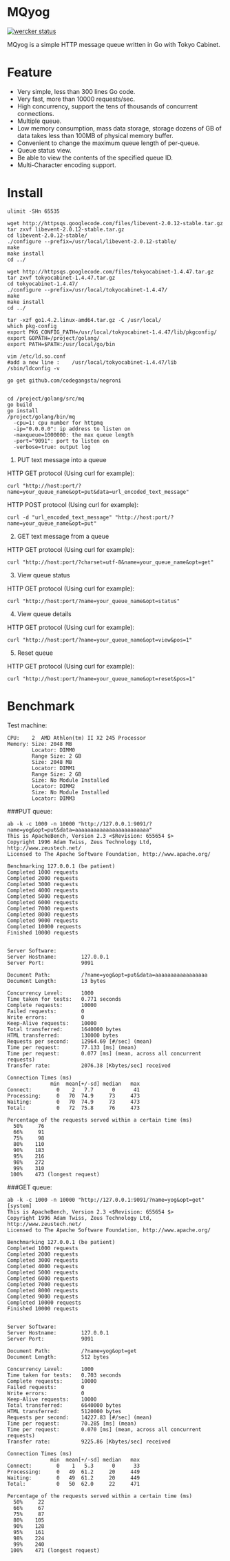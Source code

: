 # MQyog
[![wercker status](https://app.wercker.com/status/d19e73df9017e9c60bebd47368c5f2bd/s "wercker status")](https://app.wercker.com/project/bykey/d19e73df9017e9c60bebd47368c5f2bd)

MQyog is a simple HTTP message queue written in Go with Tokyo Cabinet.

Feature
======

* Very simple, less than 300 lines Go code.
* Very fast, more than 10000 requests/sec.
* High concurrency, support the tens of thousands of concurrent connections.
* Multiple queue.
* Low memory consumption, mass data storage, storage dozens of GB of data takes less than 100MB of physical memory buffer.
* Convenient to change the maximum queue length of per-queue.
* Queue status view.
* Be able to view the contents of the specified queue ID.
* Multi-Character encoding support.

Install 
======
  ```
ulimit -SHn 65535

wget http://httpsqs.googlecode.com/files/libevent-2.0.12-stable.tar.gz
tar zxvf libevent-2.0.12-stable.tar.gz
cd libevent-2.0.12-stable/
./configure --prefix=/usr/local/libevent-2.0.12-stable/
make
make install
cd ../

wget http://httpsqs.googlecode.com/files/tokyocabinet-1.4.47.tar.gz
tar zxvf tokyocabinet-1.4.47.tar.gz
cd tokyocabinet-1.4.47/
./configure --prefix=/usr/local/tokyocabinet-1.4.47/ 
make
make install
cd ../

tar -xzf go1.4.2.linux-amd64.tar.gz -C /usr/local/
which pkg-config
export PKG_CONFIG_PATH=/usr/local/tokyocabinet-1.4.47/lib/pkgconfig/
export GOPATH=/project/golang/
export PATH=$PATH:/usr/local/go/bin

vim /etc/ld.so.conf
#add a new line :    /usr/local/tokyocabinet-1.4.47/lib
/sbin/ldconfig -v

go get github.com/codegangsta/negroni


cd /project/golang/src/mq
go build
go install
/project/golang/bin/mq
    -cpu=1: cpu number for httpmq
    -ip="0.0.0.0": ip address to listen on
    -maxqueue=1000000: the max queue length
    -port="9091": port to listen on
    -verbose=true: output log
  ```

1. PUT text message into a queue

  HTTP GET protocol (Using curl for example):
  ```
  curl "http://host:port/?name=your_queue_name&opt=put&data=url_encoded_text_message"
  ```
  HTTP POST protocol (Using curl for example):
  ```
  curl -d "url_encoded_text_message" "http://host:port/?name=your_queue_name&opt=put"
  ```

2. GET text message from a queue

  HTTP GET protocol (Using curl for example):
  ```
  curl "http://host:port/?charset=utf-8&name=your_queue_name&opt=get"
  ```

3. View queue status

  HTTP GET protocol (Using curl for example):
  ```
  curl "http://host:port/?name=your_queue_name&opt=status"
  ```
4. View queue details

  HTTP GET protocol (Using curl for example):
  ```
  curl "http://host:port/?name=your_queue_name&opt=view&pos=1"
  ```
5. Reset queue

  HTTP GET protocol (Using curl for example):
  ```
  curl "http://host:port/?name=your_queue_name&opt=reset&pos=1"
  ```

Benchmark
========

Test machine:
  ```
  CPU:    2  AMD Athlon(tm) II X2 245 Processor
  Memory: Size: 2048 MB
          Locator: DIMM0
          Range Size: 2 GB
          Size: 2048 MB
          Locator: DIMM1
          Range Size: 2 GB
          Size: No Module Installed
          Locator: DIMM2
          Size: No Module Installed
          Locator: DIMM3
  ```


###PUT queue:

    ab -k -c 1000 -n 10000 "http://127.0.0.1:9091/?name=yog&opt=put&data=aaaaaaaaaaaaaaaaaaaaaaaa"
    This is ApacheBench, Version 2.3 <$Revision: 655654 $>
    Copyright 1996 Adam Twiss, Zeus Technology Ltd, http://www.zeustech.net/
    Licensed to The Apache Software Foundation, http://www.apache.org/
    
    Benchmarking 127.0.0.1 (be patient)
    Completed 1000 requests
    Completed 2000 requests
    Completed 3000 requests
    Completed 4000 requests
    Completed 5000 requests
    Completed 6000 requests
    Completed 7000 requests
    Completed 8000 requests
    Completed 9000 requests
    Completed 10000 requests
    Finished 10000 requests
    
    
    Server Software:        
    Server Hostname:        127.0.0.1
    Server Port:            9091
    
    Document Path:          /?name=yog&opt=put&data=aaaaaaaaaaaaaaaaa
    Document Length:        13 bytes
    
    Concurrency Level:      1000
    Time taken for tests:   0.771 seconds
    Complete requests:      10000
    Failed requests:        0
    Write errors:           0
    Keep-Alive requests:    10000
    Total transferred:      1640000 bytes
    HTML transferred:       130000 bytes
    Requests per second:    12964.69 [#/sec] (mean)
    Time per request:       77.133 [ms] (mean)
    Time per request:       0.077 [ms] (mean, across all concurrent requests)
    Transfer rate:          2076.38 [Kbytes/sec] received
    
    Connection Times (ms)
                  min  mean[+/-sd] median   max
    Connect:        0    2   7.7      0      41
    Processing:     0   70  74.9     73     473
    Waiting:        0   70  74.9     73     473
    Total:          0   72  75.8     76     473
    
    Percentage of the requests served within a certain time (ms)
      50%     76
      66%     91
      75%     98
      80%    110
      90%    183
      95%    216
      98%    272
      99%    310
     100%    473 (longest request)

###GET queue:

    ab -k -c 1000 -n 10000 "http://127.0.0.1:9091/?name=yog&opt=get"                                                                                                   [system]
    This is ApacheBench, Version 2.3 <$Revision: 655654 $>
    Copyright 1996 Adam Twiss, Zeus Technology Ltd, http://www.zeustech.net/
    Licensed to The Apache Software Foundation, http://www.apache.org/
    
    Benchmarking 127.0.0.1 (be patient)
    Completed 1000 requests
    Completed 2000 requests
    Completed 3000 requests
    Completed 4000 requests
    Completed 5000 requests
    Completed 6000 requests
    Completed 7000 requests
    Completed 8000 requests
    Completed 9000 requests
    Completed 10000 requests
    Finished 10000 requests
    
    
    Server Software:        
    Server Hostname:        127.0.0.1
    Server Port:            9091
    
    Document Path:          /?name=yog&opt=get
    Document Length:        512 bytes
    
    Concurrency Level:      1000
    Time taken for tests:   0.703 seconds
    Complete requests:      10000
    Failed requests:        0
    Write errors:           0
    Keep-Alive requests:    10000
    Total transferred:      6640000 bytes
    HTML transferred:       5120000 bytes
    Requests per second:    14227.83 [#/sec] (mean)
    Time per request:       70.285 [ms] (mean)
    Time per request:       0.070 [ms] (mean, across all concurrent requests)
    Transfer rate:          9225.86 [Kbytes/sec] received
    
    Connection Times (ms)
                  min  mean[+/-sd] median   max
    Connect:        0    1   5.3      0      33
    Processing:     0   49  61.2     20     449
    Waiting:        0   49  61.2     20     449
    Total:          0   50  62.0     22     471
    
    Percentage of the requests served within a certain time (ms)
      50%     22
      66%     67
      75%     87
      80%    105
      90%    128
      95%    161
      98%    224
      99%    240
     100%    471 (longest request)
